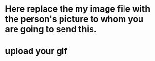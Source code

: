 # Here replace the my image file with the person's picture to whom you are going to send this.
# upload your gif
